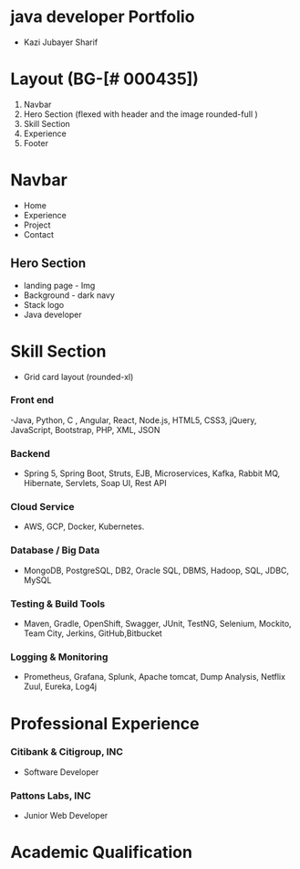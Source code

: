 # java developer Portfolio

- Kazi Jubayer Sharif 


# Layout (BG-[# 000435])
1) Navbar 
2) Hero Section (flexed with header and the image rounded-full )
3) Skill Section
4) Experience
5) Footer


# Navbar
- Home
- Experience
- Project
- Contact
##  Hero Section 

  - landing page - Img 
  - Background - dark navy 
  - Stack logo 
  - Java developer

# Skill Section
  - Grid card layout  (rounded-xl)
### Front end
-Java, Python, C , Angular, React, Node.js, HTML5, CSS3, jQuery, JavaScript, Bootstrap, PHP, XML, JSON
###  Backend 
- Spring 5, Spring Boot, Struts, EJB, Microservices, Kafka, Rabbit MQ, Hibernate, Servlets, Soap UI, Rest API
### Cloud Service 
- AWS, GCP, Docker, Kubernetes. 
### Database / Big Data 
- MongoDB, PostgreSQL, DB2, Oracle SQL, DBMS, Hadoop, SQL, JDBC, MySQL 
### Testing & Build Tools 
-  Maven, Gradle, OpenShift, Swagger, JUnit, TestNG, Selenium, Mockito, Team City, Jerkins, GitHub,Bitbucket
### Logging & Monitoring
- Prometheus, Grafana, Splunk, Apache tomcat, Dump Analysis, Netflix Zuul, Eureka, Log4j


# Professional Experience 

### Citibank & Citigroup, INC 
-  Software Developer
### Pattons Labs, INC 
- Junior Web Developer

# Academic Qualification 



